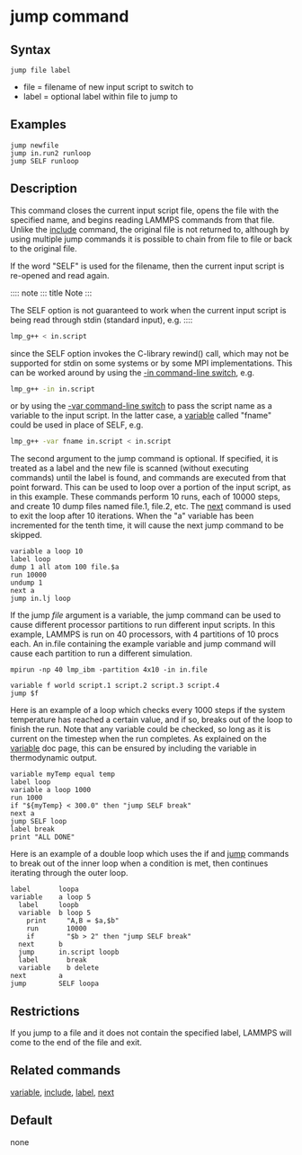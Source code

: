 # jump command

## Syntax

    jump file label

-   file = filename of new input script to switch to
-   label = optional label within file to jump to

## Examples

``` LAMMPS
jump newfile
jump in.run2 runloop
jump SELF runloop
```

## Description

This command closes the current input script file, opens the file with
the specified name, and begins reading LAMMPS commands from that file.
Unlike the [include](include) command, the original file is not returned
to, although by using multiple jump commands it is possible to chain
from file to file or back to the original file.

If the word \"SELF\" is used for the filename, then the current input
script is re-opened and read again.

:::: note
::: title
Note
:::

The SELF option is not guaranteed to work when the current input script
is being read through stdin (standard input), e.g.
::::

``` bash
lmp_g++ < in.script
```

since the SELF option invokes the C-library rewind() call, which may not
be supported for stdin on some systems or by some MPI implementations.
This can be worked around by using the [-in command-line
switch](Run_options), e.g.

``` bash
lmp_g++ -in in.script
```

or by using the [-var command-line switch](Run_options) to pass the
script name as a variable to the input script. In the latter case, a
[variable](variable) called \"fname\" could be used in place of SELF,
e.g.

``` bash
lmp_g++ -var fname in.script < in.script
```

The second argument to the jump command is optional. If specified, it is
treated as a label and the new file is scanned (without executing
commands) until the label is found, and commands are executed from that
point forward. This can be used to loop over a portion of the input
script, as in this example. These commands perform 10 runs, each of
10000 steps, and create 10 dump files named file.1, file.2, etc. The
[next](next) command is used to exit the loop after 10 iterations. When
the \"a\" variable has been incremented for the tenth time, it will
cause the next jump command to be skipped.

``` LAMMPS
variable a loop 10
label loop
dump 1 all atom 100 file.$a
run 10000
undump 1
next a
jump in.lj loop
```

If the jump *file* argument is a variable, the jump command can be used
to cause different processor partitions to run different input scripts.
In this example, LAMMPS is run on 40 processors, with 4 partitions of 10
procs each. An in.file containing the example variable and jump command
will cause each partition to run a different simulation.

``` LAMMPS
mpirun -np 40 lmp_ibm -partition 4x10 -in in.file

variable f world script.1 script.2 script.3 script.4
jump $f
```

Here is an example of a loop which checks every 1000 steps if the system
temperature has reached a certain value, and if so, breaks out of the
loop to finish the run. Note that any variable could be checked, so long
as it is current on the timestep when the run completes. As explained on
the [variable](variable) doc page, this can be ensured by including the
variable in thermodynamic output.

``` LAMMPS
variable myTemp equal temp
label loop
variable a loop 1000
run 1000
if "${myTemp} < 300.0" then "jump SELF break"
next a
jump SELF loop
label break
print "ALL DONE"
```

Here is an example of a double loop which uses the if and [jump](jump)
commands to break out of the inner loop when a condition is met, then
continues iterating through the outer loop.

``` LAMMPS
label       loopa
variable    a loop 5
  label     loopb
  variable  b loop 5
    print     "A,B = $a,$b"
    run       10000
    if        "$b > 2" then "jump SELF break"
  next      b
  jump      in.script loopb
  label       break
  variable    b delete
next        a
jump        SELF loopa
```

## Restrictions

If you jump to a file and it does not contain the specified label,
LAMMPS will come to the end of the file and exit.

## Related commands

[variable](variable), [include](include), [label](label), [next](next)

## Default

none
